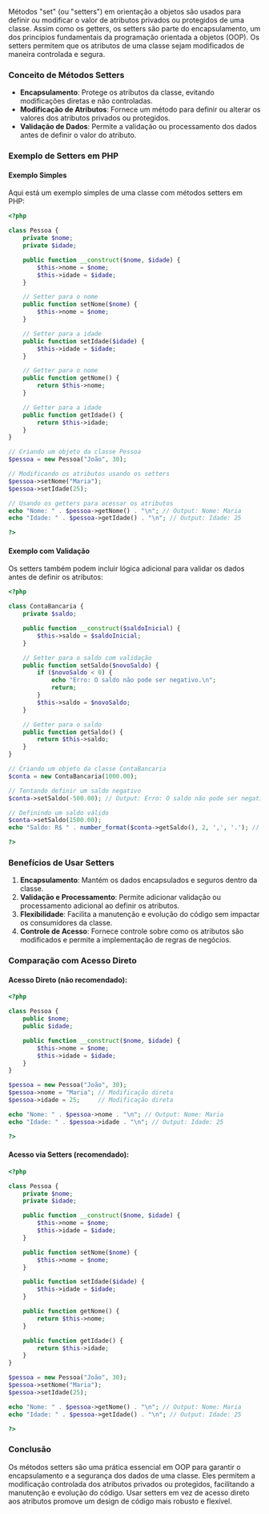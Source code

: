 Métodos "set" (ou "setters") em orientação a objetos são usados para definir ou modificar o valor de atributos privados ou protegidos de uma classe. Assim como os getters, os setters são parte do encapsulamento, um dos princípios fundamentais da programação orientada a objetos (OOP). Os setters permitem que os atributos de uma classe sejam modificados de maneira controlada e segura.

### Conceito de Métodos Setters

- **Encapsulamento**: Protege os atributos da classe, evitando modificações diretas e não controladas.
- **Modificação de Atributos**: Fornece um método para definir ou alterar os valores dos atributos privados ou protegidos.
- **Validação de Dados**: Permite a validação ou processamento dos dados antes de definir o valor do atributo.

### Exemplo de Setters em PHP

#### Exemplo Simples

Aqui está um exemplo simples de uma classe com métodos setters em PHP:

```php
<?php

class Pessoa {
    private $nome;
    private $idade;

    public function __construct($nome, $idade) {
        $this->nome = $nome;
        $this->idade = $idade;
    }

    // Setter para o nome
    public function setNome($nome) {
        $this->nome = $nome;
    }

    // Setter para a idade
    public function setIdade($idade) {
        $this->idade = $idade;
    }

    // Getter para o nome
    public function getNome() {
        return $this->nome;
    }

    // Getter para a idade
    public function getIdade() {
        return $this->idade;
    }
}

// Criando um objeto da classe Pessoa
$pessoa = new Pessoa("João", 30);

// Modificando os atributos usando os setters
$pessoa->setNome("Maria");
$pessoa->setIdade(25);

// Usando os getters para acessar os atributos
echo "Nome: " . $pessoa->getNome() . "\n"; // Output: Nome: Maria
echo "Idade: " . $pessoa->getIdade() . "\n"; // Output: Idade: 25

?>
```

#### Exemplo com Validação

Os setters também podem incluir lógica adicional para validar os dados antes de definir os atributos:

```php
<?php

class ContaBancaria {
    private $saldo;

    public function __construct($saldoInicial) {
        $this->saldo = $saldoInicial;
    }

    // Setter para o saldo com validação
    public function setSaldo($novoSaldo) {
        if ($novoSaldo < 0) {
            echo "Erro: O saldo não pode ser negativo.\n";
            return;
        }
        $this->saldo = $novoSaldo;
    }

    // Getter para o saldo
    public function getSaldo() {
        return $this->saldo;
    }
}

// Criando um objeto da classe ContaBancaria
$conta = new ContaBancaria(1000.00);

// Tentando definir um saldo negativo
$conta->setSaldo(-500.00); // Output: Erro: O saldo não pode ser negativo.

// Definindo um saldo válido
$conta->setSaldo(1500.00);
echo "Saldo: R$ " . number_format($conta->getSaldo(), 2, ',', '.'); // Output: Saldo: R$ 1.500,00

?>
```

### Benefícios de Usar Setters

1. **Encapsulamento**: Mantém os dados encapsulados e seguros dentro da classe.
2. **Validação e Processamento**: Permite adicionar validação ou processamento adicional ao definir os atributos.
3. **Flexibilidade**: Facilita a manutenção e evolução do código sem impactar os consumidores da classe.
4. **Controle de Acesso**: Fornece controle sobre como os atributos são modificados e permite a implementação de regras de negócios.

### Comparação com Acesso Direto

#### Acesso Direto (não recomendado):

```php
<?php

class Pessoa {
    public $nome;
    public $idade;

    public function __construct($nome, $idade) {
        $this->nome = $nome;
        $this->idade = $idade;
    }
}

$pessoa = new Pessoa("João", 30);
$pessoa->nome = "Maria"; // Modificação direta
$pessoa->idade = 25;     // Modificação direta

echo "Nome: " . $pessoa->nome . "\n"; // Output: Nome: Maria
echo "Idade: " . $pessoa->idade . "\n"; // Output: Idade: 25

?>
```

#### Acesso via Setters (recomendado):

```php
<?php

class Pessoa {
    private $nome;
    private $idade;

    public function __construct($nome, $idade) {
        $this->nome = $nome;
        $this->idade = $idade;
    }

    public function setNome($nome) {
        $this->nome = $nome;
    }

    public function setIdade($idade) {
        $this->idade = $idade;
    }

    public function getNome() {
        return $this->nome;
    }

    public function getIdade() {
        return $this->idade;
    }
}

$pessoa = new Pessoa("João", 30);
$pessoa->setNome("Maria");
$pessoa->setIdade(25);

echo "Nome: " . $pessoa->getNome() . "\n"; // Output: Nome: Maria
echo "Idade: " . $pessoa->getIdade() . "\n"; // Output: Idade: 25

?>
```

### Conclusão

Os métodos setters são uma prática essencial em OOP para garantir o encapsulamento e a segurança dos dados de uma classe. Eles permitem a modificação controlada dos atributos privados ou protegidos, facilitando a manutenção e evolução do código. Usar setters em vez de acesso direto aos atributos promove um design de código mais robusto e flexível.

